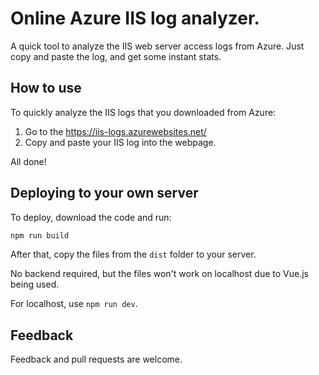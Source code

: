 # Online Azure IIS log analyzer.

A quick tool to analyze the IIS web server access logs from Azure. Just copy and paste the log, and get some instant stats.

## How to use ##

To quickly analyze the IIS logs that you downloaded from Azure:

1. Go to the https://iis-logs.azurewebsites.net/
2. Copy and paste your IIS log into the webpage.

All done! 

## Deploying to your own server ##

To deploy, download the code and run:

```js
npm run build
```

After that, copy the files from the `dist` folder to your server. 

No backend required, but the files won't work on localhost due to Vue.js being used.

For localhost, use `npm run dev`.

## Feedback ##

Feedback and pull requests are welcome.
